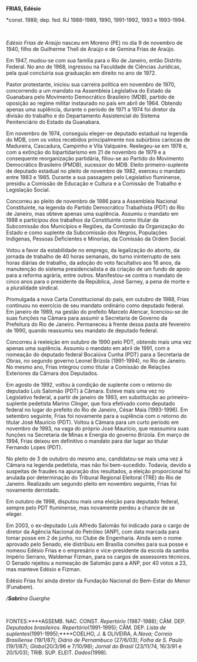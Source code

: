 **FRIAS, Edésio**

\*const. 1988; dep. fed. RJ 1988-1989, 1990, 1991-1992, 1993 e
1993-1994.

 

*Edésio Frias de Araújo* nasceu em Moreno (PE) no dia 9 de novembro de
1940, filho de Guilherme Thell de Araújo e de Gemina Frias de Araújo.

Em 1947, mudou-se com sua família para o Rio de Janeiro, então Distrito
Federal. No ano de 1968, ingressou na Faculdade de Ciências Jurídicas,
pela qual concluiria sua graduação em direito no ano de 1972.

Pastor protestante, iniciou sua carreira política em novembro de 1970,
concorrendo a um mandato na Assembleia Legislativa do Estado da
Guanabara pelo Movimento Democrático Brasileiro (MDB), partido de
oposição ao regime militar instaurado no país em abril de 1964. Obtendo
apenas uma suplência, durante o período de 1971 a 1974 foi diretor da
divisão do trabalho e do Departamento Assistencial do Sistema
Penitenciário do Estado da Guanabara.

Em novembro de 1974, conseguiu eleger-se deputado estadual na legenda do
MDB, com os votos recebidos principalmente nos subúrbios cariocas de
Madureira, Cascadura, Campinho e Vila Valqueire. Reelegeu-se em 1978 e,
com a extinção do bipartidarismo em 21 de novembro de 1979 e a
consequente reorganização partidária, filiou-se ao Partido do Movimento
Democrático Brasileiro (PMDB), sucessor do MDB. Eleito primeiro-suplente
de deputado estadual no pleito de novembro de 1982, exerceu o mandato
entre 1983 e 1985. Durante a sua passagem pelo Legislativo fluminense,
presidiu a Comissão de Educação e Cultura e a Comissão de Trabalho e
Legislação Social.

Concorreu ao pleito de novembro de 1986 para a Assembleia Nacional
Constituinte, na legenda do Partido Democrático Trabalhista (PDT) do Rio
de Janeiro, mas obteve apenas uma suplência. Assumiu o mandato em 1988 e
participou dos trabalhos da Constituinte como titular da Subcomissão dos
Municípios e Regiões, da Comissão da Organização do Estado e como
suplente da Subcomissão dos Negros, Populações Indígenas, Pessoas
Deficientes e Minorias, da Comissão da Ordem Social.

Votou a favor da estabilidade no emprego, da legalização do aborto, da
jornada de trabalho de 40 horas semanais, do turno ininterrupto de seis
horas diárias de trabalho, da adoção do voto facultativo aos 16 anos, da
manutenção do sistema presidencialista e da criação de um fundo de apoio
para a reforma agrária, entre outros. Manifestou-se contra o mandato de
cinco anos para o presidente da República, José Sarney, a pena de morte
e a pluralidade sindical.

Promulgada a nova Carta Constitucional do país, em outubro de 1988,
Frias continuou no exercício de seu mandato ordinário como deputado
federal. Em janeiro de 1989, na gestão do prefeito Marcelo Alencar,
licenciou-se de suas funções na Câmara para assumir a Secretaria de
Governo da Prefeitura do Rio de Janeiro. Permaneceu à frente dessa pasta
até fevereiro de 1990, quando reassumiu seu mandato de deputado federal.

Concorreu à reeleição em outubro de 1990 pelo PDT, obtendo mais uma vez
apenas uma suplência. Assumiu o mandato em abril de 1991, com a nomeação
do deputado federal Bocaiúva Cunha (PDT) para a Secretaria de Obras, no
segundo governo Leonel Brizola (1991-1994), no Rio de Janeiro. No mesmo
ano, Frias integrou como titular a Comissão de Relações Exteriores da
Câmara dos Deputados.

Em agosto de 1992, voltou à condição de suplente com o retorno do
deputado Luís Salomão (PDT) à Câmara. Esteve mais uma vez no Legislativo
federal, a partir de janeiro de 1993, em substituição ao
primeiro-suplente pedetista Marino Clinger, que fora efetivado como
deputado federal no lugar do prefeito do Rio de Janeiro, César Maia
(1993-1996). Em setembro seguinte, Frias foi novamente para a suplência
com o retorno do titular José Maurício (PDT). Voltou à Câmara para um
curto período em novembro de 1993, na vaga do próprio José Maurício, que
reassumira suas funções na Secretaria de Minas e Energia do governo
Brizola. Em março de 1994, Frias deixou em definitivo o mandato para dar
lugar ao titular Fernando Lopes (PDT).

No pleito de 3 de outubro do mesmo ano, candidatou-se mais uma vez à
Câmara na legenda pedetista, mas não foi bem-sucedido. Todavia, devido a
suspeitas de fraudes na apuração dos resultados, a eleição proporcional
foi anulada por determinação do Tribunal Regional Eleitoral (TRE) do Rio
de Janeiro. Realizado um segundo pleito em novembro seguinte, Frias foi
novamente derrotado.

Em outubro de 1998, disputou mais uma eleição para deputado federal,
sempre pelo PDT fluminense, mas novamente perdeu a chance de se eleger.

Em 2003, o ex-deputado Luís Alfredo Salomão foi indicado para o cargo de
diretor da Agência Nacional do Petróleo (ANP), com data marcada para
tomar posse em 2 de junho, no Clube de Engenharia. Ainda sem o nome
aprovado pelo Senado, ele distribuiu em Brasília convites para sua posse
e nomeou Edésio Frias e o empresário e vice-presidente da escola da
samba Império Serrano, Waldemar Fizman, para os cargos de assessores
técnicos. O Senado rejeitou a nomeação de Salomão para a ANP, por 40
votos a 23, mas manteve Edésio e Fizman.

Edésio Frias foi ainda diretor da Fundação Nacional do Bem-Estar do
Menor (Funabem).

*/**Sabri**na Guerghe*

 

FONTES:****ASSEMB. NAC. CONST. *Repertório* (1987-1988); CÂM. DEP.
*Deputados brasileiros. Repertório*(1991-1995); CÂM. DEP. *Lista de
suplentes*(1991-1995);****COELHO, J. & OLIVEIRA, A.*Nova*; *Correio
Brasiliense* (19/1/87); *Diário de Pernambuco* (27/6/03); *Folha de S.
Paulo* (19/1/87); *Globo*(20/3/96 e 7/10/98); *Jornal do Brasil*
(23/11/74, 16/3/91 e 20/5/03); TRIB. SUP. ELEIT. *Dados*(1998).

 
